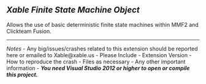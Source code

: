 <h2><b><i>Xable Finite State Machine Object</i></b></h2>

<p>Allows the use of basic deterministic finite state machines within MMF2 and Clickteam Fusion.</p>

<hr/>
<i>Notes</i>
- Any big/issues/crashes related to this extension should be reported here or emailed to Xable@xable.us
	- Please Include
		- Extension Version
		- How to reproduce the crash
		- Files as necessary
		- Any other important information
-  <i><b>You need Visual Studio 2012 or higher to open or compile this project.</b></i>
